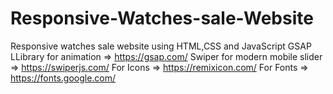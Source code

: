 # Responsive-Watches-sale-Website
Responsive watches sale website using HTML,CSS and JavaScript
GSAP LLibrary for animation => https://gsap.com/
Swiper for modern mobile slider => https://swiperjs.com/
For Icons => https://remixicon.com/
For Fonts => https://fonts.google.com/